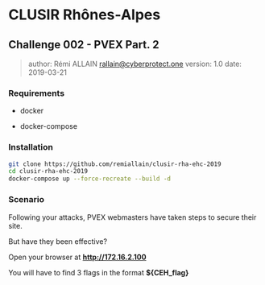 # CLUSIR Rhônes-Alpes

## Challenge 002 - PVEX Part. 2

> author: Rémi ALLAIN <rallain@cyberprotect.one>
> version: 1.0
> date: 2019-03-21

### Requirements

- docker

- docker-compose

### Installation

```sh
git clone https://github.com/remiallain/clusir-rha-ehc-2019
cd clusir-rha-ehc-2019
docker-compose up --force-recreate --build -d
```

### Scenario

Following your attacks, PVEX webmasters have taken steps to secure their site.

But have they been effective?

Open your browser at **http://172.16.2.100**

You will have to find 3 flags in the format **${CEH_flag}**
